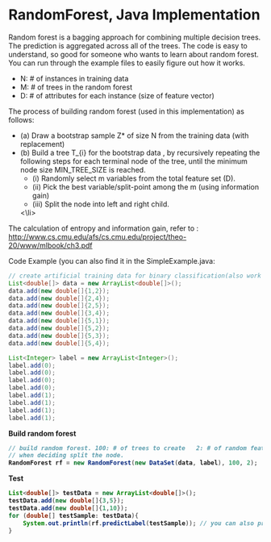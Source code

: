 RandomForest, Java Implementation
=============================

Random forest is a bagging approach for combining multiple decision trees. The prediction is aggregated 
across all of the trees. The code is easy to understand, so good for someone who wants to learn about random forest. 
You can run through the example files to easily figure out how it works. 


<ul>
<li>N: # of instances in training data</li>
<li>M: # of trees in the random forest</li>
<li>D: # of attributes for each instance (size of feature vector)</li>
</ul>



The process of building random forest (used in this implementation) as follows:
<ul>
 <li>(a) Draw a bootstrap sample Z* of size N from the training data (with replacement) </li>
 <li>(b) Build a tree T_{i} for the bootstrap data , by recursively
      repeating the following steps for each terminal node of the tree, until 
      the minimum node size MIN_TREE_SIZE is reached. 
    <ul>
      <li>(i) Randomly select m variables from the total feature set (D). </li>
      <li> (ii) Pick the best variable/split-point among the m (using information gain)</li>
      <li> (iii) Split the node into left and right child. </li>
    </ul>
 <\li>
</ul>


The calculation of entropy and information gain, 
refer to : http://www.cs.cmu.edu/afs/cs.cmu.edu/project/theo-20/www/mlbook/ch3.pdf


Code Example (you can also find it in the SimpleExample.java:
```java
// create artificial training data for binary classification(also work for multi-class). 
List<double[]> data = new ArrayList<double[]>();
data.add(new double[]{1,2});
data.add(new double[]{2,4});
data.add(new double[]{2,5});
data.add(new double[]{3,4});
data.add(new double[]{5,1});
data.add(new double[]{5,2});
data.add(new double[]{5,3});
data.add(new double[]{5,4});

List<Integer> label = new ArrayList<Integer>();
label.add(0);
label.add(0);
label.add(0);
label.add(0);
label.add(1);
label.add(1);
label.add(1);
label.add(1);   
```

<b> Build random forest <b>
```java
// build random forest. 100: # of trees to create   2: # of random features to select 
// when deciding split the node.
RandomForest rf = new RandomForest(new DataSet(data, label), 100, 2);
```
<b> Test </b>
```java
List<double[]> testData = new ArrayList<double[]>();
testData.add(new double[]{3,5});   
testData.add(new double[]{1,10});  
for (double[] testSample: testData){
    System.out.println(rf.predictLabel(testSample)); // you can also predict label probability. 
}
```
